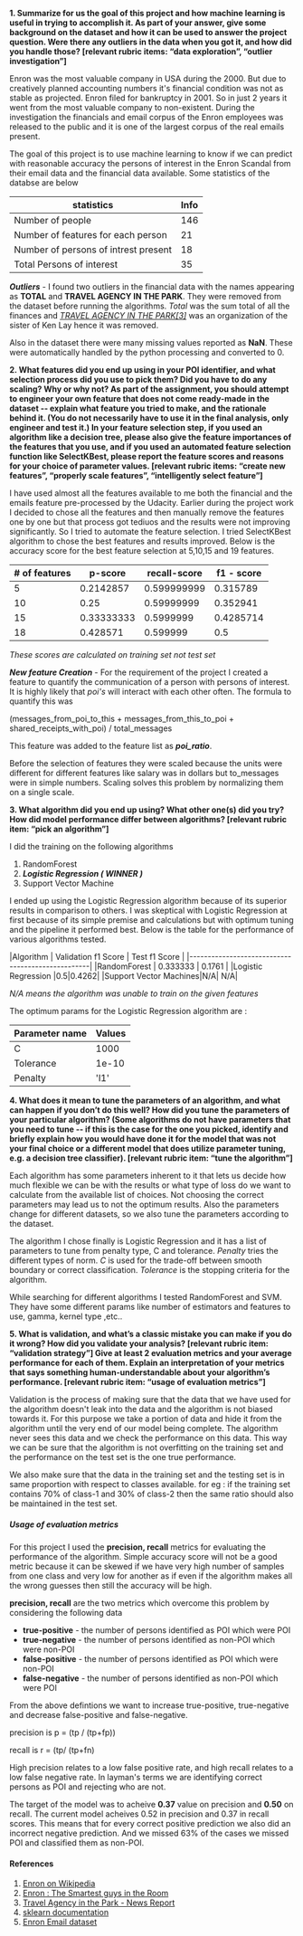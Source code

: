 
**1. Summarize for us the goal of this project and how machine learning is useful
in trying to accomplish it. As part of your answer, give some background on the
dataset and how it can be used to answer the project question. Were there any
 outliers in the data when you got it, and how did you handle those?  [relevant
 rubric items: “data exploration”, “outlier investigation”]**

Enron was the most valuable company in USA during the 2000. But due to creatively
planned accounting numbers it's financial condition was not as stable as projected.
Enron filed for bankruptcy  in 2001. So in just 2 years it went from the most
valuable company to non-existent. During the investigation the financials and
email corpus of the Enron employees was released to the public and it is one
of the largest corpus of the real emails present.

The goal of this project is to use machine learning to know if we can predict
with reasonable accuracy the persons of interest in the Enron Scandal from their
email data and the financial data available. Some statistics of the databse are
below

|statistics | Info |
|-----------|------|
|Number of people | 146 |
|Number of features for each person| 21 |
|Number of persons of intrest present | 18 |
|Total Persons of interest | 35 |

***Outliers*** - I found two outliers in the financial data with the names
appearing as **TOTAL** and **TRAVEL AGENCY IN THE PARK**. They were removed from the
dataset before running the algorithms. *Total* was the sum total of all the
finances and [*TRAVEL AGENCY IN THE PARK[3]*](#References) was an organization of the sister of
Ken Lay hence it was removed.

Also in the dataset there were many missing values reported as **NaN**. These
were automatically handled by the python processing and converted to 0.




**2. What features did you end up using in your POI identifier, and what
selection process did you use to pick them? Did you have to do any scaling?
 Why or why not? As part of the assignment, you should attempt to engineer
 your own feature that does not come ready-made in the dataset -- explain
 what feature you tried to make, and the rationale behind it. (You do not
 necessarily have to use it in the final analysis, only engineer and test it.)
  In your feature selection step, if you used an algorithm like a decision tree,
  please also give the feature importances of the features that you use, and if
  you used an automated feature selection function like SelectKBest, please
  report the feature scores and reasons for your choice of parameter values.
   [relevant rubric items: “create new features”, “properly scale features”,
    “intelligently select feature”]**

I have used almost all the features available to me both the financial and the
emails feature pre-processed by the Udacity. Earlier during the project work
I decided to chose all the features and then manually remove the features one
by one but that process got tediuos and the results were not improving
significantly. So I tried to automate the feature selection. I tried SelectKBest
algorithm to chose the best features and results improved. Below is the accuracy
score for the best feature selection at 5,10,15 and 19 features.



|# of features | p-score | recall-score | f1 - score |
|--------------|---------|--------------|------------|
|5|  0.2142857|0.599999999|0.315789|
|10|0.25|0.59999999|0.352941|
|15|0.33333333|0.5999999|0.4285714|
|18|0.428571|0.599999|0.5|
*These scores are calculated on training set not test set*

***New feature Creation*** - For the requirement of the project I created a
feature to quantify the communication of a person with persons of interest. It is
highly likely that *poi's* will interact with each other often. The formula to
quantify this was

(messages_from_poi_to_this + messages_from_this_to_poi +  shared_receipts_with_poi) / total_messages

This feature was added to the feature list as ***poi_ratio***.


Before the selection of features they were scaled because the units were
different for different features like salary was in dollars but to_messages were
 in simple numbers. Scaling solves this problem by normalizing them on a single
 scale.


**3. What algorithm did you end up using? What other one(s) did you try? How did
 model performance differ between algorithms?  [relevant rubric item: “pick an
 algorithm”]**

I did the training on the following algorithms

1. RandomForest
2. ***Logistic Regression ( WINNER )***
3. Support Vector Machine

I ended up using the Logistic Regression algorithm because of its superior
results in comparison to others. I was skeptical with Logistic Regression at
first because of its simple premise and calculations but with optimum tuning
and the pipeline it performed best. Below is the table for the performance
of various algorithms tested.

|Algorithm | Validation f1 Score | Test f1 Score |
|--------------------------------------------------|
|RandomForest | 0.333333 | 0.1761 |
|Logistic Regression |0.5|0.4262|
|Support Vector Machines|N/A| N/A|

*N/A means the algorithm was unable to train on the given features*

The optimum params for the Logistic Regression algorithm are :

|Parameter name |  Values |
|-------------|-----------|
|C | 1000 |
|Tolerance | 1e-10 |
|Penalty |'l1' |




**4. What does it mean to tune the parameters of an algorithm, and what can
 happen if you don’t do this well?  How did you tune the parameters of your
  particular algorithm? (Some algorithms do not have parameters that you need
  to tune -- if this is the case for the one you picked, identify and briefly
   explain how you would have done it for the model that was not your final
   choice or a different model that does utilize parameter tuning, e.g. a
   decision tree classifier).  [relevant rubric item: “tune the algorithm”]**

Each algorithm has some parameters inherent to it that lets us decide how much
flexible we can be with the results or what type of loss do we want to
calculate from the available list of choices. Not choosing the correct parameters
 may lead us to not the optimum results. Also the parameters change for
different datasets, so we also tune the parameters according to the dataset.

The algorithm I chose finally is Logistic Regression and it has a list of parameters
to tune from penalty type, C and tolerance. *Penalty* tries the different types
of norm. *C* is used for the trade-off between smooth boundary or correct
classification. *Tolerance* is the stopping criteria for the algorithm.

While searching for different algorithms I tested RandomForest and SVM. They have
some different params like number of estimators and features to use, gamma,
kernel type ,etc..


**5. What is validation, and what’s a classic mistake you can make if you do it
wrong? How did you validate your analysis?  [relevant rubric item: “validation
strategy”]
Give at least 2 evaluation metrics and your average performance for each of
them.  Explain an interpretation of your metrics that says something
human-understandable about your algorithm’s performance. [relevant rubric item:
“usage of evaluation metrics”]**

Validation is the process of making sure that the data that we have used for
the algorithm doesn't leak into the data and the algorithm is not biased towards
it. For this purpose we take a portion of data and hide it from the algorithm
until the very end of our model being complete. The algorithm never sees this
data and we check the performance on this data. This way we can be sure that the
algorithm is not overfitting on the training set and the performance on the test
set is the one true performance.

We also make sure that the data in the training set and the testing set is
in same proportion with respect to classes available. for eg : if the training
set contains 70% of class-1 and 30% of class-2 then the same ratio should also
be maintained in the test set.

##### Usage of evaluation metrics
For this project I used the **precision, recall** metrics for evaluating the
performance of the algorithm. Simple accuracy score will not be a good metric
because it can be skewed if we have very high number of samples from one class
and very low for another as if even if the algorithm makes all the wrong
guesses then still the accuracy will be high.

**precision, recall** are the two metrics which overcome this problem by
considering the following data

* **true-positive** - the number of persons identified as POI which were POI
* **true-negative** - the number of persons identified as non-POI which were
non-POI
* **false-positive** - the number of persons identified as POI which were
non-POI
* **false-negative** - the number of persons identified as non-POI which were
POI

From the above defintions we want to increase true-positive, true-negative and
decrease false-positive and false-negative.

precision is p = (tp / (tp+fp))

recall is r = (tp/ (tp+fn)

High precision relates to a low false positive rate, and high recall relates to
a low false negative rate. In layman's terms we are identifying correct persons
as POI and rejecting who are not.

The target of the model was to acheive **0.37** value on precision
and **0.50** on recall. The current model acheives 0.52 in precision and 0.37 in recall
scores.
This means that for every correct positive prediction we also did an incorrect
negative prediction. And we missed 63% of the cases we missed POI and classified
 them as non-POI.


#### References

1. [Enron on Wikipedia](https://en.wikipedia.org/wiki/Enron)
2. [Enron : The Smartest guys in the Room](https://freedocumentaries.org/documentary/enron-the-smartest-guys-in-the-room)
3. [Travel Agency in the Park - News Report](http://content.time.com/time/magazine/article/0,9171,198885,00.html)
4. [sklearn documentation](http://scikit-learn.org/stable/)
5. [Enron Email dataset](https://www.cs.cmu.edu/~./enron/)
